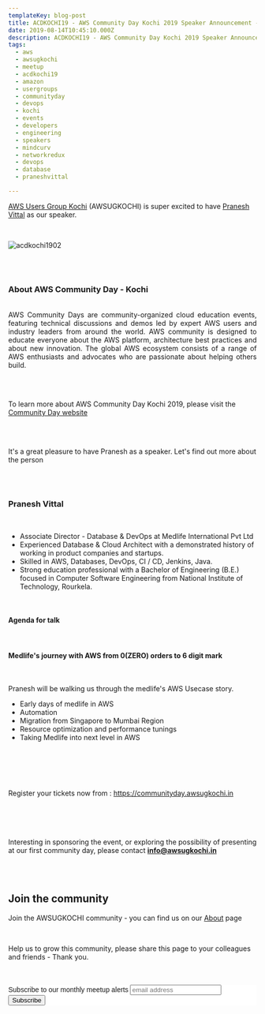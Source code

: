 ```yaml
---
templateKey: blog-post
title: ACDKOCHI19 - AWS Community Day Kochi 2019 Speaker Announcement - Pranesh Vittal 
date: 2019-08-14T10:45:10.000Z
description: ACDKOCHI19 - AWS Community Day Kochi 2019 Speaker Announcement -  Pranesh Vittal
tags:
  - aws
  - awsugkochi
  - meetup
  - acdkochi19
  - amazon
  - usergroups
  - communityday
  - devops
  - kochi
  - events
  - developers
  - engineering
  - speakers
  - mindcurv
  - networkredux
  - devops
  - database
  - praneshvittal

---
```


[AWS Users Group Kochi](https://awsugkochi.in) (AWSUGKOCHI) is super excited to have [Pranesh Vittal](https://www.linkedin.com/in/praneshvittal/) as our speaker.

<br>

![acdkochi1902](/img/awsugkochi-acdkochi19-speaker-pranesh.png)


<br> 
<br>

<h3> About AWS Community Day - Kochi </h3>

<br>
<div style="text-align: justify">
AWS Community Days are community-organized cloud education events, featuring technical discussions and demos led by expert AWS users and industry leaders from around the world. AWS community is designed to educate everyone about the AWS platform, architecture best practices and about new innovation. The global AWS ecosystem consists of a range of AWS enthusiasts and advocates who are passionate about helping others build.
</div>

<br> <br> 

To learn more about AWS Community Day Kochi 2019, please visit the [Community Day website](https://communityday.awsugkochi.in)


<br> <br> 

It's a great pleasure to have Pranesh as a speaker. Let's find out more about the person

<br> <br> 

<h3> Pranesh Vittal </h3>

<br>

- Associate Director - Database & DevOps at Medlife International Pvt Ltd
- Experienced Database & Cloud Architect with a demonstrated history of working in product companies and startups. 
- Skilled in AWS, Databases, DevOps, CI / CD, Jenkins, Java. 
- Strong education professional with a Bachelor of Engineering (B.E.) focused in Computer Software Engineering from National Institute of Technology, Rourkela.


<br>

<h4> Agenda for talk </h4>
<br>
<h4> Medlife's journey with AWS from 0(ZERO) orders to 6 digit mark </h4>
<br>

Pranesh will be walking us through the medlife's AWS Usecase story.

- Early days of medlife in AWS
- Automation
- Migration from Singapore to Mumbai Region
- Resource optimization and performance tunings
- Taking Medlife into next level in AWS


<br> <br> <br> <br>

Register your tickets now from : https://communityday.awsugkochi.in

<br> <br> <br> <br>
Interesting in sponsoring the event, or exploring the possibility of presenting at our first community day, please contact **info@awsugkochi.in**


<br> <br>

## Join the community

Join the AWSUGKOCHI community - you can find us on our [About](https://awsugkochi.in/about) page

<br> 

Help us to grow this community, please share this page to your colleagues and friends - Thank you.

<br>
<br>

<!-- Begin Mailchimp Signup Form -->
<link href="//cdn-images.mailchimp.com/embedcode/slim-10_7.css" rel="stylesheet" type="text/css">
<style type="text/css">
	#mc_embed_signup{background:#fff; clear:left; font:14px Helvetica,Arial,sans-serif; }
	/* Add your own Mailchimp form style overrides in your site stylesheet or in this style block.
	   We recommend moving this block and the preceding CSS link to the HEAD of your HTML file. */
</style>
<div id="mc_embed_signup">
<form action="https://awsugkochi.us20.list-manage.com/subscribe/post?u=b4c4469413422365d2a2e5cf6&amp;id=d4837b9a16" method="post" id="mc-embedded-subscribe-form" name="mc-embedded-subscribe-form" class="validate" target="_blank" novalidate>
    <div id="mc_embed_signup_scroll">
	<label for="mce-EMAIL">Subscribe to our monthly meetup alerts</label>
	<input type="email" value="" name="EMAIL" class="email" id="mce-EMAIL" placeholder="email address" required>
    <!-- real people should not fill this in and expect good things - do not remove this or risk form bot signups-->
    <div style="position: absolute; left: -5000px;" aria-hidden="true"><input type="text" name="b_b4c4469413422365d2a2e5cf6_d4837b9a16" tabindex="-1" value=""></div>
    <div class="clear"><input type="submit" value="Subscribe" name="subscribe" id="mc-embedded-subscribe" class="button"></div>
    </div>
</form>
</div>

<!--End mc_embed_signup-->
